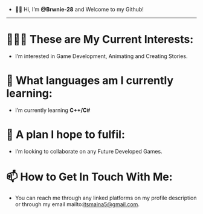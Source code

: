 - 👋🏾 Hi, I’m **@Brwnie-28** and Welcome to my Github!
__________________________________________________________________________________________________________________________________________________________________________________________________________________________________________________________
# 🧑🏾‍💻 These are My Current Interests:
- I’m interested in Game Development, Animating and Creating Stories.
# 🌱 What languages am I currently learning:
- I’m currently learning **C++/C#**
# 💞️ A plan I hope to fulfil:
- I’m looking to collaborate on any Future Developed Games.
# 📫 How to Get In Touch With Me:
- You can reach me through any linked platforms on my profile description or through my email mailto:itsmaina5@gmail.com.

<!---
Brwnie-28/Brwnie-28 is a ✨ *special* ✨ repository because its `README.md` (this file) appears on your GitHub profile.
You can click the Preview link to take a look at your changes.
--->
